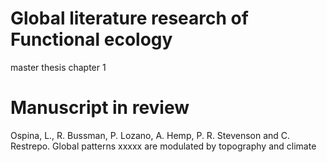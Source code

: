 # Global literature research of Functional ecology
master thesis chapter 1

# Manuscript in review
Ospina, L., R. Bussman, P. Lozano, A. Hemp, P. R. Stevenson and C. Restrepo. Global patterns xxxxx are modulated by topography and climate
